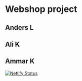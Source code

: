 # Webshop project
## Anders L
## Ali K
## Ammar K
[![Netlify Status](https://api.netlify.com/api/v1/badges/867fd2f1-a223-4cf5-830c-7c090de40455/deploy-status)](https://app.netlify.com/sites/comfy-sloth-ecommerce-website/deploys)
